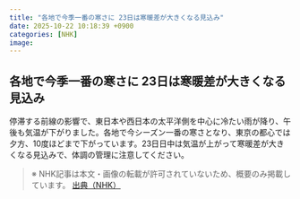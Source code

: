 ```yaml
---
title: "各地で今季一番の寒さに 23日は寒暖差が大きくなる見込み"
date: 2025-10-22 10:18:39 +0900
categories: [NHK]
image: 
---
```

## 各地で今季一番の寒さに 23日は寒暖差が大きくなる見込み

停滞する前線の影響で、東日本や西日本の太平洋側を中心に冷たい雨が降り、午後も気温が下がりました。各地で今シーズン一番の寒さとなり、東京の都心では夕方、10度ほどまで下がっています。23日日中は気温が上がって寒暖差が大きくなる見込みで、体調の管理に注意してください。

> ※ NHK記事は本文・画像の転載が許可されていないため、概要のみ掲載しています。
[出典（NHK）](http://www3.nhk.or.jp/news/html/20251022/k10014956191000.html)
